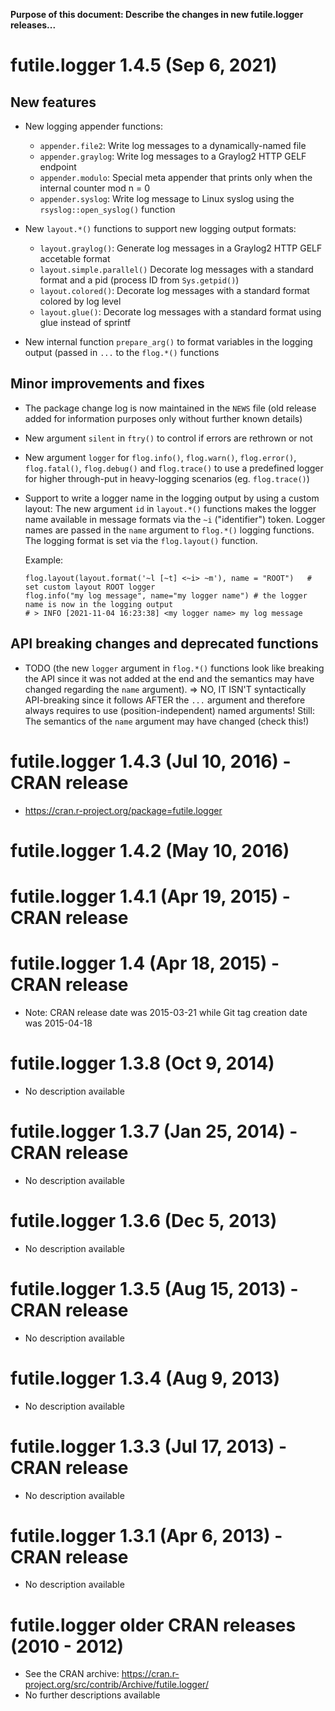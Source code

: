 **Purpose of this document: Describe the changes in new futile.logger releases...**



# futile.logger 1.4.5 (Sep 6, 2021)

## New features

* New logging appender functions:
  * `appender.file2`:   Write log messages to a dynamically-named file
  * `appender.graylog`: Write log messages to a Graylog2 HTTP GELF endpoint
  * `appender.modulo`:  Special meta appender that prints only when the internal counter mod n = 0
  * `appender.syslog`:  Write log message to Linux syslog using the `rsyslog::open_syslog()` function
  
* New `layout.*()` functions to support new logging output formats:
  * `layout.graylog()`:        Generate log messages in a Graylog2 HTTP GELF accetable format 
  * `layout.simple.parallel()` Decorate log messages with a standard format and a pid (process ID from `Sys.getpid()`)
  * `layout.colored()`:        Decorate log messages with a standard format colored by log level
  * `layout.glue()`:           Decorate log messages with a standard format using glue instead of sprintf

* New internal function `prepare_arg()` to format variables in the logging output (passed in `...` to the `flog.*()` functions

## Minor improvements and fixes

* The package change log is now maintained in the `NEWS` file
  (old release added for information purposes only without further known details)
* New argument `silent` in `ftry()` to control if errors are rethrown or not
* New argument `logger` for `flog.info()`, `flog.warn()`, `flog.error()`, `flog.fatal()`, `flog.debug()` and `flog.trace()`
  to use a predefined logger for higher through-put in heavy-logging scenarios (eg. `flog.trace()`)
* Support to write a logger name in the logging output by using a custom layout:
  The new argument `id` in `layout.*()` functions makes the logger name available in message formats via the `~i` ("identifier") token.
  Logger names are passed in the `name` argument to `flog.*()` logging functions.
  The logging format is set via the `flog.layout()` function.
  
  Example:
  
  ```
  flog.layout(layout.format('~l [~t] <~i> ~m'), name = "ROOT")   # set custom layout ROOT logger
  flog.info("my log message", name="my logger name") # the logger name is now in the logging output
  # > INFO [2021-11-04 16:23:38] <my logger name> my log message
  ```

## API breaking changes and deprecated functions

* TODO (the new `logger` argument in `flog.*()` functions look like breaking the API since it was not added at the end
  and the semantics may have changed regarding the `name` argument).
  => NO, IT ISN'T syntactically API-breaking since it follows AFTER the `...` argument and therefore always requires to use (position-independent) named arguments! Still: The semantics of the `name` argument may have changed (check this!)

# futile.logger 1.4.3 (Jul 10, 2016) - CRAN release

* https://cran.r-project.org/package=futile.logger

# futile.logger 1.4.2 (May 10, 2016)

# futile.logger 1.4.1 (Apr 19, 2015) - CRAN release

# futile.logger 1.4 (Apr 18, 2015) - CRAN release

* Note: CRAN release date was 2015-03-21 while Git tag creation date was 2015-04-18

# futile.logger 1.3.8 (Oct 9, 2014)

* No description available

# futile.logger 1.3.7 (Jan 25, 2014) - CRAN release

* No description available

# futile.logger 1.3.6 (Dec 5, 2013)

* No description available

# futile.logger 1.3.5 (Aug 15, 2013) - CRAN release

* No description available

# futile.logger 1.3.4 (Aug 9, 2013)

* No description available

# futile.logger 1.3.3 (Jul 17, 2013) - CRAN release

* No description available

# futile.logger 1.3.1 (Apr 6, 2013) - CRAN release

* No description available

# futile.logger older CRAN releases (2010 - 2012)

* See the CRAN archive: https://cran.r-project.org/src/contrib/Archive/futile.logger/
* No further descriptions available
